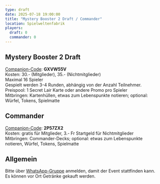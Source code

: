 ```yaml
---
type: draft
date: 2025-07-18 19:00:00
title: "Mystery Booster 2 Draft / Commander"
location: Spielweltenfabrik
players:
  draft: 0
  commander: 0
---
```

## Mystery Booster 2 Draft
[Companion-Code](/faq/#was-hat-es-mit-dem-companion-code-auf-sich): **GXVW55V** \
Kosten: 30.- (Mitglieder), 35.- (Nichtmitglieder) \
Maximal 16 Spieler \
Gespielt werden 3-4 Runden, abhängig von der Anzahl Teilnehmer.
Preispool: 1 Secret Lair Karte oder andere Promo pro Spieler \
Mitbringen: Kartenhüllen, etwas zum Lebenspunkte notieren; optional: Würfel, Tokens, Spielmatte

## Commander
[Companion-Code](/faq/#was-hat-es-mit-dem-companion-code-auf-sich): **2P57ZX2** \
Kosten: gratis für Mitglieder, 3.- Fr Startgeld für Nichtmitglieder \
Mitbringen: Commander-Decks; optional: etwas zum Lebenspunkte notieren, Würfel, Tokens, Spielmatte

## Allgemein
Bitte über [WhatsApp-Gruppe](https://chat.whatsapp.com/HQ7IINFrZB63esDNRqsIUw) anmelden, damit der Event stattfinden kann. \
Es können vor Ort Getränke gekauft werden.
